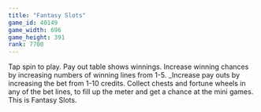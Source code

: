 ```yaml
---
title: "Fantasy Slots"
game_id: 40149
game_width: 696
game_height: 391
rank: 7700
---
```

Tap spin to play. Pay out table shows winnings. Increase winning chances by increasing numbers of winning lines from 1-5. _Increase pay outs by increasing the bet from 1-10 credits. Collect chests and fortune wheels in any of the bet lines, to fill up the meter and get a chance at the mini games. This is Fantasy Slots.